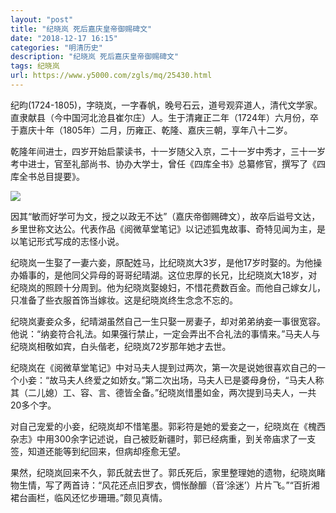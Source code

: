 ```yaml
---
layout: "post"
title: "纪晓岚 死后嘉庆皇帝御赐碑文"
date: "2018-12-17 16:15"
categories: "明清历史"
description: "纪晓岚 死后嘉庆皇帝御赐碑文"
tags: 纪晓岚
url: https://www.y5000.com/zgls/mq/25430.html
---
```






纪昀(1724-1805)，字晓岚，一字春帆，晚号石云，道号观弈道人，清代文学家。直隶献县（今中国河北沧县崔尔庄）人。生于清雍正二年（1724年）六月份，卒于嘉庆十年（1805年）二月，历雍正、乾隆、嘉庆三朝，享年八十二岁。

乾隆年间进士，四岁开始启蒙读书，十一岁随父入京，二十一岁中秀才，三十一岁考中进士，官至礼部尚书、协办大学士，曾任《四库全书》总纂修官，撰写了《四库全书总目提要》。

![](https://img.y5000.com/uploads/allimg/170911/13-1F911162422649.jpg)

因其“敏而好学可为文，授之以政无不达”（嘉庆帝御赐碑文），故卒后谥号文达，乡里世称文达公。代表作品《阅微草堂笔记》以记述狐鬼故事、奇特见闻为主，是以笔记形式写成的志怪小说。

纪晓岚一生娶了一妻六妾，原配姓马，比纪晓岚大3岁，是他17岁时娶的。为他操办婚事的，是他同父异母的哥哥纪晴湖。这位忠厚的长兄，比纪晓岚大18岁，对纪晓岚的照顾十分周到。他为纪晓岚娶媳妇，不惜花费数百金。而他自己嫁女儿，只准备了些衣服首饰当嫁妆。这是纪晓岚终生念念不忘的。

纪晓岚妻妾众多，纪晴湖虽然自己一生只娶一房妻子，却对弟弟纳妾一事很宽容。他说：“纳妾符合礼法。如果强行禁止，一定会弄出不合礼法的事情来。”马夫人与纪晓岚相敬如宾，白头偕老，纪晓岚72岁那年她才去世。

纪晓岚在《阅微草堂笔记》中对马夫人提到过两次，第一次是说她很喜欢自己的一个小妾：“故马夫人终爱之如娇女。”第二次出场，马夫人已是婆母身份，“马夫人称其（二儿媳）工、容、言、德皆全备。”纪晓岚惜墨如金，两次提到马夫人，一共20多个字。

对自己宠爱的小妾，纪晓岚却不惜笔墨。郭彩符是她的爱妾之一，纪晓岚在《槐西杂志》中用300余字记述说，自己被贬新疆时，郭已经病重，到关帝庙求了一支签，知道还能等到纪回来，但病却痊愈无望。

果然，纪晓岚回来不久，郭氏就去世了。郭氏死后，家里整理她的遗物，纪晓岚睹物生情，写了两首诗：“风花还点旧罗衣，惆怅酴釄（音‘涂迷’）片片飞。”“百折湘裙台画栏，临风还忆步珊珊。”颇见真情。
